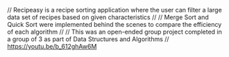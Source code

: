 // Recipeasy is a recipe sorting application where the user can filter a large data set of recipes based on given characteristics //
// Merge Sort and Quick Sort were implemented behind the scenes to compare the efficiency of each algorithm //
// This was an open-ended group project completed in a group of 3 as part of Data Structures and Algorithms //
https://youtu.be/b_612ghAw6M
